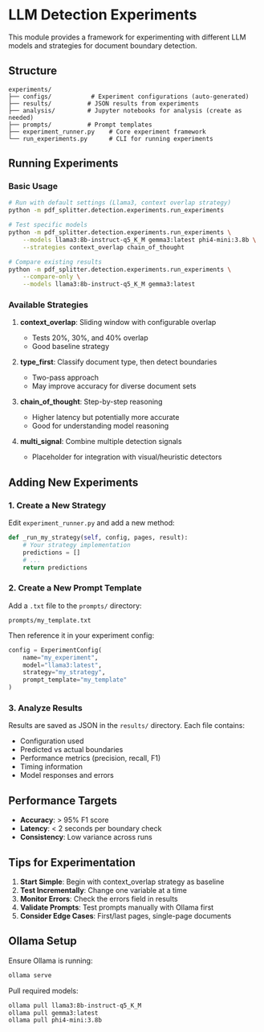 # LLM Detection Experiments

This module provides a framework for experimenting with different LLM models and strategies for document boundary detection.

## Structure

```
experiments/
├── configs/           # Experiment configurations (auto-generated)
├── results/          # JSON results from experiments
├── analysis/         # Jupyter notebooks for analysis (create as needed)
├── prompts/          # Prompt templates
├── experiment_runner.py    # Core experiment framework
└── run_experiments.py      # CLI for running experiments
```

## Running Experiments

### Basic Usage

```bash
# Run with default settings (Llama3, context overlap strategy)
python -m pdf_splitter.detection.experiments.run_experiments

# Test specific models
python -m pdf_splitter.detection.experiments.run_experiments \
    --models llama3:8b-instruct-q5_K_M gemma3:latest phi4-mini:3.8b \
    --strategies context_overlap chain_of_thought

# Compare existing results
python -m pdf_splitter.detection.experiments.run_experiments \
    --compare-only \
    --models llama3:8b-instruct-q5_K_M gemma3:latest
```

### Available Strategies

1. **context_overlap**: Sliding window with configurable overlap
   - Tests 20%, 30%, and 40% overlap
   - Good baseline strategy

2. **type_first**: Classify document type, then detect boundaries
   - Two-pass approach
   - May improve accuracy for diverse document sets

3. **chain_of_thought**: Step-by-step reasoning
   - Higher latency but potentially more accurate
   - Good for understanding model reasoning

4. **multi_signal**: Combine multiple detection signals
   - Placeholder for integration with visual/heuristic detectors

## Adding New Experiments

### 1. Create a New Strategy

Edit `experiment_runner.py` and add a new method:

```python
def _run_my_strategy(self, config, pages, result):
    # Your strategy implementation
    predictions = []
    # ...
    return predictions
```

### 2. Create a New Prompt Template

Add a `.txt` file to the `prompts/` directory:

```
prompts/my_template.txt
```

Then reference it in your experiment config:
```python
config = ExperimentConfig(
    name="my_experiment",
    model="llama3:latest",
    strategy="my_strategy",
    prompt_template="my_template"
)
```

### 3. Analyze Results

Results are saved as JSON in the `results/` directory. Each file contains:
- Configuration used
- Predicted vs actual boundaries
- Performance metrics (precision, recall, F1)
- Timing information
- Model responses and errors

## Performance Targets

- **Accuracy**: > 95% F1 score
- **Latency**: < 2 seconds per boundary check
- **Consistency**: Low variance across runs

## Tips for Experimentation

1. **Start Simple**: Begin with context_overlap strategy as baseline
2. **Test Incrementally**: Change one variable at a time
3. **Monitor Errors**: Check the errors field in results
4. **Validate Prompts**: Test prompts manually with Ollama first
5. **Consider Edge Cases**: First/last pages, single-page documents

## Ollama Setup

Ensure Ollama is running:
```bash
ollama serve
```

Pull required models:
```bash
ollama pull llama3:8b-instruct-q5_K_M
ollama pull gemma3:latest
ollama pull phi4-mini:3.8b
```
